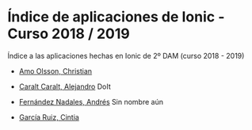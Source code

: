 # Índice de aplicaciones de Ionic - Curso 2018 / 2019

Índice a las aplicaciones hechas en Ionic de 2º DAM (curso 2018 - 2019)

* [Amo Olsson, Christian](https://github.com/christianraulamo/ionic-Receta)

* [Caralt Caralt, Alejandro](https://github.com/AlejandroCaralt/DoIt) DoIt

* [Fernández Nadales, Andrés](https://github.com/andresfernandeznad/ionic-Proyecto) Sin nombre aún

* [García Ruiz, Cintia](https://github.com/cyntigr/Aplicacion-ionic-mi-cuisine.git)


